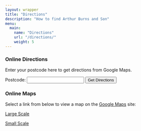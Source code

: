 ```yaml
---
layout: wrapper
title: "Directions"
description: "How to find Arthur Burns and Son"
menu:
  main:
    name: "Directions"
    url: "/directions/"
    weight: 5
---
```

<h3>Online Directions</h3>
<p>Enter your postcode here to get directions from Google Maps.</p>
<form action="http://maps.google.co.uk/maps" method="get">
    <p><label for="saddr">Postcode:</label>
    <input type="text" name="saddr" id="saddr" value="" />
    <input type="submit" value="Get Directions" />
    <input type="hidden" name="daddr" value="A Burns &amp; Son, Woodend, Prestbury Road, Over Alderley, Macclesfield, Cheshire, SK10 4SJ" />
    <input type="hidden" name="hl" value="en" /></p>
</form>

<h3>Online Maps</h3>
<p>Select a link from below to view a map on the <a href="http://maps.google.co.uk/">Google Maps</a> site:</p>
<p><a href="http://maps.google.co.uk/maps?q=Woodend,%20Prestbury%20Road,%20Over%20Alderley,%20Macclesfield,%20Cheshire,%20SK10%204SJ(Arthur%20Burns)&amp;ie=UTF8&amp;z=14&amp;iwloc=addr&amp;om=1">Large Scale</a></p>
<p><a href="http://maps.google.co.uk/maps?q=Woodend,%20Prestbury%20Road,%20Over%20Alderley,%20Macclesfield,%20Cheshire,%20SK10%204SJ(Arthur%20Burns)&amp;ie=UTF8&amp;z=16&amp;iwloc=addr&amp;om=1">Small Scale</a></p>
